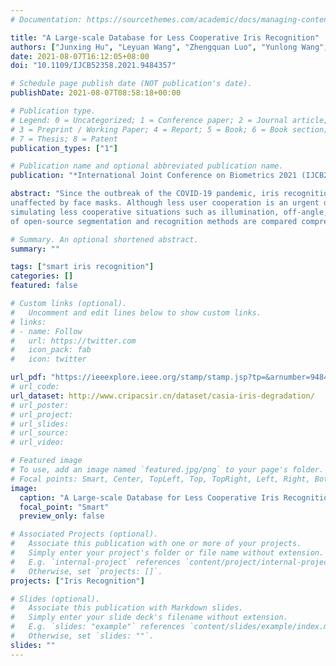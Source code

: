 ```yaml
---
# Documentation: https://sourcethemes.com/academic/docs/managing-content/

title: "A Large-scale Database for Less Cooperative Iris Recognition"
authors: ["Junxing Hu", "Leyuan Wang", "Zhengquan Luo", "Yunlong Wang", "Zhenan Sun"]
date: 2021-08-07T16:12:05+08:00
doi: "10.1109/IJCB52358.2021.9484357"

# Schedule page publish date (NOT publication's date).
publishDate: 2021-08-07T08:58:18+00:00

# Publication type.
# Legend: 0 = Uncategorized; 1 = Conference paper; 2 = Journal article;
# 3 = Preprint / Working Paper; 4 = Report; 5 = Book; 6 = Book section;
# 7 = Thesis; 8 = Patent
publication_types: ["1"]

# Publication name and optional abbreviated publication name.
publication: "*International Joint Conference on Biometrics 2021 (IJCB2021)*"

abstract: "Since the outbreak of the COVID-19 pandemic, iris recognition has been used increasingly as contactless and
unaffected by face masks. Although less user cooperation is an urgent demand for existing systems, corresponding manually annotated databases could hardly be obtained. This paper presents a large-scale database of near-infrared iris images named CASIA-Iris-Degradation Version 1.0 (DV1), which consists of 15 subsets of various degraded images,
simulating less cooperative situations such as illumination, off-angle, occlusion, and nonideal eye state. A lot
of open-source segmentation and recognition methods are compared comprehensively on the DV1 using multiple evaluations, and the best among them are exploited to conduct ablation studies on each subset. Experimental results show that even the best deep learning frameworks are not robust enough on the database, and further improvements are recommended for challenging factors such as half-open eyes, off-angle, and pupil dilation. Therefore, we publish the DV1 with manual annotations online to promote iris recognition."

# Summary. An optional shortened abstract.
summary: ""

tags: ["smart iris recognition"]
categories: []
featured: false

# Custom links (optional).
#   Uncomment and edit lines below to show custom links.
# links:
# - name: Follow
#   url: https://twitter.com
#   icon_pack: fab
#   icon: twitter

url_pdf: "https://ieeexplore.ieee.org/stamp/stamp.jsp?tp=&arnumber=9484357"
# url_code:
url_dataset: http://www.cripacsir.cn/dataset/casia-iris-degradation/
# url_poster:
# url_project:
# url_slides:
# url_source:
# url_video:

# Featured image
# To use, add an image named `featured.jpg/png` to your page's folder. 
# Focal points: Smart, Center, TopLeft, Top, TopRight, Left, Right, BottomLeft, Bottom, BottomRight.
image:
  caption: "A Large-scale Database for Less Cooperative Iris Recognition"
  focal_point: "Smart"
  preview_only: false

# Associated Projects (optional).
#   Associate this publication with one or more of your projects.
#   Simply enter your project's folder or file name without extension.
#   E.g. `internal-project` references `content/project/internal-project/index.md`.
#   Otherwise, set `projects: []`.
projects: ["Iris Recognition"]

# Slides (optional).
#   Associate this publication with Markdown slides.
#   Simply enter your slide deck's filename without extension.
#   E.g. `slides: "example"` references `content/slides/example/index.md`.
#   Otherwise, set `slides: ""`.
slides: ""
---
```

